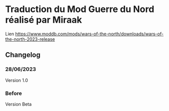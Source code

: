# Traduction du Mod Guerre du Nord réalisé par Miraak
Lien https://www.moddb.com/mods/wars-of-the-north/downloads/wars-of-the-north-2023-release

## Changelog

### 28/06/2023

Version 1.0

### Before 

Version Beta

